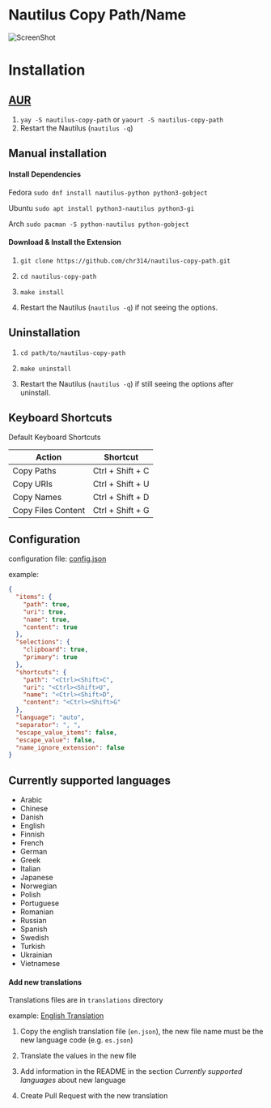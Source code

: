 # Nautilus Copy Path/Name

![ScreenShot](https://raw.githubusercontent.com/chr314/nautilus-copy-path/master/screenshot.png)

# Installation

## [AUR](https://aur.archlinux.org/packages/nautilus-copy-path/)

1. `yay -S nautilus-copy-path` or `yaourt -S nautilus-copy-path`
2. Restart the Nautilus (`nautilus -q`)

## Manual installation

#### Install Dependencies

Fedora `sudo dnf install nautilus-python python3-gobject`

Ubuntu `sudo apt install python3-nautilus python3-gi`

Arch `sudo pacman -S python-nautilus python-gobject`

#### Download & Install the Extension

1. `git clone https://github.com/chr314/nautilus-copy-path.git`

2. `cd nautilus-copy-path`

3. `make install`

4. Restart the Nautilus (`nautilus -q`) if not seeing the options.

## Uninstallation

1. `cd path/to/nautilus-copy-path`

2. `make uninstall`

3. Restart the Nautilus (`nautilus -q`) if still seeing the options after uninstall.

## Keyboard Shortcuts

Default Keyboard Shortcuts

| Action             | Shortcut         |
|--------------------|------------------|
| Copy Paths         | Ctrl + Shift + C |
| Copy URIs          | Ctrl + Shift + U |
| Copy Names         | Ctrl + Shift + D |
| Copy Files Content | Ctrl + Shift + G |

## Configuration

configuration file: [config.json](config.json)

example:

```json
{
  "items": {
    "path": true,
    "uri": true,
    "name": true,
    "content": true
  },
  "selections": {
    "clipboard": true,
    "primary": true
  },
  "shortcuts": {
    "path": "<Ctrl><Shift>C",
    "uri": "<Ctrl><Shift>U",
    "name": "<Ctrl><Shift>D",
    "content": "<Ctrl><Shift>G"
  },
  "language": "auto",
  "separator": ", ",
  "escape_value_items": false,
  "escape_value": false,
  "name_ignore_extension": false
}
```

## Currently supported languages

- Arabic
- Chinese
- Danish
- English
- Finnish
- French
- German
- Greek
- Italian
- Japanese
- Norwegian
- Polish
- Portuguese
- Romanian
- Russian
- Spanish
- Swedish
- Turkish
- Ukrainian
- Vietnamese

#### Add new translations

Translations files are in `translations` directory

example: [English Translation](translations/en.json)

1. Copy the english translation file (`en.json`), the new file name must be the new language code (e.g. `es.json`)

2. Translate the values in the new file

3. Add information in the README in the section *Currently supported languages* about new language

3. Create Pull Request with the new translation
